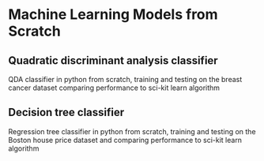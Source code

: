 # Machine Learning Models from Scratch

## Quadratic discriminant analysis classifier

QDA classifier in python from scratch, training and testing on the breast cancer dataset comparing performance to sci-kit learn algorithm

## Decision tree classifier

Regression tree classifier in python from scratch, training and testing on the Boston house price dataset and comparing performance to sci-kit learn algorithm
